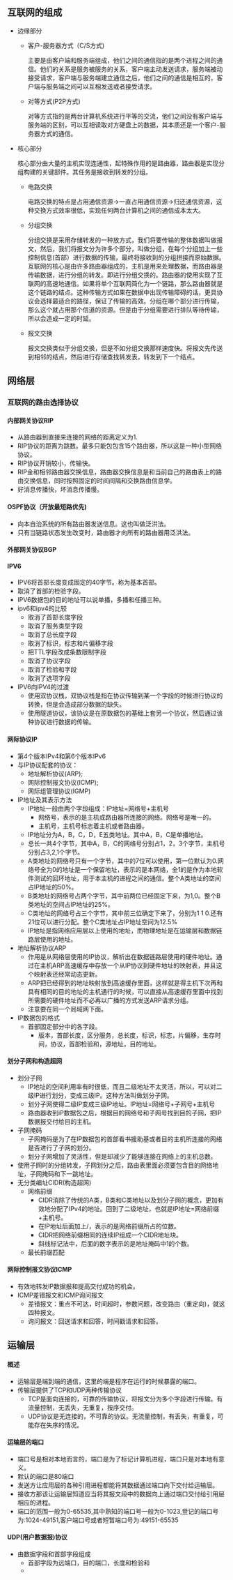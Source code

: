## 互联网的组成

+ 边缘部分

  + 客户-服务器方式（C/S方式)

    主要是由客户端和服务端组成，他们之间的通信指的是两个进程之间的通信。他们的关系是服务被服务的关系，客户端主动发送请求，服务端被动接受请求，客户端与服务端建立通信之后，他们之间的通信是相互的，客户端与服务端之间可以互相发送或者接受请求。

  + 对等方式(P2P方式)

    对等方式指的是两台计算机系统进行平等的交流，他们之间没有客户端与服务端的区别，可以互相读取对方硬盘上的数据，其本质还是一个客户-服务器方式的通信。

+ 核心部分

  核心部分由大量的主机实现连通性，起特殊作用的是路由器，路由器是实现分组构建的关键部件。其任务是接收到转发的分组。

  + 电路交换

    电路交换的特点是占用通信资源->一直占用通信资源->归还通信资源，这种交换方式效率很低，实现任何两台计算机之间的通信成本太大。

  + 分组交换

    分组交换是采用存储转发的一种放方式，我们将要传输的整体数据叫做报文，然后，我们将报文分为许多个部分，叫做分组，在每个分组加上一些控制信息(首部）进行数据的传输，最终将接收到的分组拼接而原始数据。互联网的核心是由许多路由器组成的，主机是用来处理数据，而路由器是传输数据，进行分组的转发。即进行分组交换的。路由器的使用实现了互联网的高速地通信。如果将单个互联网简化为一个链路，那么路由器就是这个链路的结点。这种传输方式如果在数据中出现传输障碍的话，更具协议会选择最适合的路径，保证了传输的高效。分组在哪个部分进行传输，那么这个就占用那个信道的资源。但是由于分组需要进行排队等待传输，所以会造成一定的时延。

  + 报文交换

    报文交换类似于分组交换，但是不如分组交换那样速度快。将报文先传送到相邻的结点，然后进行存储查找转发表，转发到下一个结点。





## 网络层

### 互联网的路由选择协议

#### 内部网关协议RIP

+ 从路由器到直接来连接的网络的距离定义为1.
+ RIP协议的距离为跳数。最多只能包包含15个路由器，所以这是一种小型网络协议。
+ RIP协议开销较小，传输快。
+ RIP金和相邻路由器交换信息，路由器交换信息是和当前自己的路由表上的路由交换信息，同时按照固定的时间间隔和交换路由信息学。
+ 好消息传播快，坏消息传播慢。

#### OSPF协议（开放最短路优先)

+ 向本自治系统的所有路由器发送信息。这也叫做泛洪法。
+ 只有当链路状态发生改变时，路由器才向所有的路由器用泛洪法。

#### 外部网关协议BGP

#### IPV6

+ IPV6将首部长度变成固定的40字节。称为基本首部。
+ 取消了首部的检验字段。
+ IPV6数据包的目的地址可以说单播，多播和任播三种。
+ ipv6和ipv4的比较
  + 取消了首部长度字段
  + 取消了服务类型字段
  + 取消了总长度字段
  + 取消了标识，标志和片偏移字段
  + 把TTL字段改成条数限制字段
  + 取消了协议字段
  + 取消了检验和字段
  + 取消了选项字段
+ IPV6向IPV4的过渡
  + 使用双协议栈，双协议栈是指在协议传输到某一个字段的时候进行协议的转换，但是会造成部分数据的缺失。
  + 使用隧道协议，该协议是在原数据包的基础上套另一个协议，然后通过该种协议进行数据的传输。

#### 网际协议IP

+ 第4个版本IPv4和第6个版本IPv6
+ 与IP协议配套的协议：
  + 地址解析协议(ARP);
  + 网际控制报文协议(ICMP);
  + 网际组管理协议(IGMP)
+ IP地址及其表示方法
  + IP地址一般由两个字段组成：IP地址=网络号+主机号
    + 网络号，表示的是主机或路由器所连接的网络。网络号是唯一的。
    + 主机号，主机号标志着主机或者路由器。
  + IP地址分为A，B，C，D，E五类地址。其中A，B，C是单播地址。
  + 总长一共4个字节，其中A，B，C的网络号分别占1，2，3个字节，主机号分别占3,2,1个字节。
  + A类地址的网络号只有一个字节，其中的7位可以使用，第一位默认为0.网络号全为0的地址是一个保留地址，表示的是本网络，全1的是作为本地软件测试的回环地址，用于本主机的进程之间的通信。整个A类地址的空间占IP地址的50%。
  + B类地址的网络号占两个字节，其中前两位已经固定下来，为1,0。整个B类地址的空间占IP地址的25%。
  + C类地址的网络号占三个字节，其中前三位确定下来了，分别为1 1 0.还有21位可以进行分配。整个C类地址占IP地址空间为12.5%
  + IP地址是指网络应用层以上使用的地址，而物理地址是在运输层和数据链路层使用的地址。
+ 地址解析协议ARP
  + 作用是从网络层使用的IP协议，解析出在数据链路层使用的硬件地址。通过在主机ARP高速缓存中存放一个从IP协议到硬件地址的映射表，并且这个映射表还经常动态更新。
  + ARP把已经得到的地址映射放到高速缓存里面，这样就是得主机下次再和具有相同的目的地址的主机通行的时候，可以直接从高速缓存里面中找到所需要的硬件地址而不必再以广播的方式发送ARP请求分组。
  + 注意要在同一个局域网下面。
+ IP数据包的格式
  + 首部固定部分中的各字段。
    + 版本，首部长度，区分服务，总长度，标识，标志，片偏移，生存时间，协议，首部检验和，源地址，目的地址。



#### 划分子网和构造超网

+ 划分子网
  + IP地址的空间利用率有时很低，而且二级地址不太灵活，所以，可以对二级IP进行划分，变成三级IP。这种方法叫做划分子网。
  + 划分子网使得二级IP变成三级IP地址。IP地址=网络号+子网号+主机号
  + 路由器收到iP数据包之后，根据目的网络号和子网号找到目的子网，把IP数据报交付给目的主机。
+ 子网掩码
  + 子网掩码是为了在IP数据包的首部看书援助基或者目的主机所连接的网络是否进行了子网的划分。
  + 划分子网增加了灵活性，但是却减少了能够连接在网络上的主机总数。
+ 使用子网时的分组转发，子网划分之后，路由表里面必须要包含目的网络地址，子网掩码和下一跳地址。
+ 无分类编址CIDR(构造超网)
  + 网络前缀
    + CIDR消除了传统的A类，B类和C类地址以及划分子网的概念，更加有效地分配了IPv4的地址。回到了二级地址，也就是IP地址=网络前缀+主机号。
    + 在IP地址后面加上/，表示的是网络前缀所占的位数。
    + CIDR把网络前缀相同的连续IP组成一个CIDR地址块。
    + 斜线标记法中，后面的数字表示的是地址掩码中1的个数。
  + 最长前缀匹配

#### 网际控制报文协议ICMP

+ 有效地转发IP数据报和提高交付成功的机会。
+ ICMP差错报文和ICMP询问报文
  + 差错报文：重点不可达，时间超时，参数问题，改变路由（重定向)，就这四种报文。
  + 询问报文：回送请求和回答，时间戳请求和回答。

## 运输层

#### 概述

+ 运输层是端到端的通信，这里的端是程序在运行的时候暴露的端口。
+ 传输层提供了TCP和UDP两种传输协议
  + TCP是面向连接的，可靠的传输协议，将报文分为多个字段进行传输。有流量控制，无丢失，无重复，按序交付。
  + UDP协议是无连接的，不可靠的协议。无流量控制，有丢失，有重复，可能存在失序的情况。

#### 运输层的端口

+ 端口号是相对本地而言的，端口是为了标记计算机进程，端口只是对本地有意义。
+ 默认的端口是80端口
+ 发送方让应用层的各种引用进程都能将其数据通过端口向下交付给运输层。
+ 接收方那该让运输层知道应当将其报文段中的数据向上通过端口交付给引用层相应的进程。
+ 端口的范围一般为0-65535,其中熟知的端口号一般为0-1023,登记的端口号为:1024-49151,客户端口号或者短暂端口号为:49151-65535

#### UDP(用户数据报)协议

+ 由数据字段和首部字段组成
  + 首部字段为远端口，目的端口，长度和检验和
  + 
